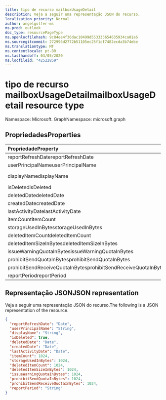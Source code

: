 ```yaml
---
title: tipo de recurso mailboxUsageDetail
description: Veja a seguir uma representação JSON do recurso.
localization_priority: Normal
author: angelgolfer-ms
ms.prod: outlook
doc_type: resourcePageType
ms.openlocfilehash: 9c84ee4f36dac10499d553333654635934ca01a6
ms.sourcegitcommit: 272996d2772b51105ec25f1cf7482ecda3b74ebe
ms.translationtype: MT
ms.contentlocale: pt-BR
ms.lasthandoff: 03/05/2020
ms.locfileid: "42522859"
---
```

# <a name="mailboxusagedetail-resource-type"></a><span data-ttu-id="ecad1-103">tipo de recurso mailboxUsageDetail</span><span class="sxs-lookup"><span data-stu-id="ecad1-103">mailboxUsageDetail resource type</span></span>

<span data-ttu-id="ecad1-104">Namespace: Microsoft. Graph</span><span class="sxs-lookup"><span data-stu-id="ecad1-104">Namespace: microsoft.graph</span></span>

## <a name="properties"></a><span data-ttu-id="ecad1-105">Propriedades</span><span class="sxs-lookup"><span data-stu-id="ecad1-105">Properties</span></span>

| <span data-ttu-id="ecad1-106">Propriedade</span><span class="sxs-lookup"><span data-stu-id="ecad1-106">Property</span></span>                        | <span data-ttu-id="ecad1-107">Tipo</span><span class="sxs-lookup"><span data-stu-id="ecad1-107">Type</span></span>    |
| :------------------------------ | :------ |
| <span data-ttu-id="ecad1-108">reportRefreshDate</span><span class="sxs-lookup"><span data-stu-id="ecad1-108">reportRefreshDate</span></span>               | <span data-ttu-id="ecad1-109">Data</span><span class="sxs-lookup"><span data-stu-id="ecad1-109">Date</span></span>    |
| <span data-ttu-id="ecad1-110">userPrincipalName</span><span class="sxs-lookup"><span data-stu-id="ecad1-110">userPrincipalName</span></span>               | <span data-ttu-id="ecad1-111">String</span><span class="sxs-lookup"><span data-stu-id="ecad1-111">String</span></span>  |
| <span data-ttu-id="ecad1-112">displayName</span><span class="sxs-lookup"><span data-stu-id="ecad1-112">displayName</span></span>                     | <span data-ttu-id="ecad1-113">Cadeia de caracteres</span><span class="sxs-lookup"><span data-stu-id="ecad1-113">String</span></span>  |
| <span data-ttu-id="ecad1-114">isDeleted</span><span class="sxs-lookup"><span data-stu-id="ecad1-114">isDeleted</span></span>                       | <span data-ttu-id="ecad1-115">Boolean</span><span class="sxs-lookup"><span data-stu-id="ecad1-115">Boolean</span></span> |
| <span data-ttu-id="ecad1-116">deletedDate</span><span class="sxs-lookup"><span data-stu-id="ecad1-116">deletedDate</span></span>                     | <span data-ttu-id="ecad1-117">Data</span><span class="sxs-lookup"><span data-stu-id="ecad1-117">Date</span></span>    |
| <span data-ttu-id="ecad1-118">createdDate</span><span class="sxs-lookup"><span data-stu-id="ecad1-118">createdDate</span></span>                     | <span data-ttu-id="ecad1-119">Data</span><span class="sxs-lookup"><span data-stu-id="ecad1-119">Date</span></span>    |
| <span data-ttu-id="ecad1-120">lastActivityDate</span><span class="sxs-lookup"><span data-stu-id="ecad1-120">lastActivityDate</span></span>                | <span data-ttu-id="ecad1-121">Data</span><span class="sxs-lookup"><span data-stu-id="ecad1-121">Date</span></span>    |
| <span data-ttu-id="ecad1-122">itemCount</span><span class="sxs-lookup"><span data-stu-id="ecad1-122">itemCount</span></span>                       | <span data-ttu-id="ecad1-123">Int64</span><span class="sxs-lookup"><span data-stu-id="ecad1-123">Int64</span></span>   |
| <span data-ttu-id="ecad1-124">storageUsedInBytes</span><span class="sxs-lookup"><span data-stu-id="ecad1-124">storageUsedInBytes</span></span>              | <span data-ttu-id="ecad1-125">Int64</span><span class="sxs-lookup"><span data-stu-id="ecad1-125">Int64</span></span>   |
| <span data-ttu-id="ecad1-126">deletedItemCount</span><span class="sxs-lookup"><span data-stu-id="ecad1-126">deletedItemCount</span></span>                | <span data-ttu-id="ecad1-127">Int64</span><span class="sxs-lookup"><span data-stu-id="ecad1-127">Int64</span></span>   |
| <span data-ttu-id="ecad1-128">deletedItemSizeInBytes</span><span class="sxs-lookup"><span data-stu-id="ecad1-128">deletedItemSizeInBytes</span></span>          | <span data-ttu-id="ecad1-129">Int64</span><span class="sxs-lookup"><span data-stu-id="ecad1-129">Int64</span></span>   |
| <span data-ttu-id="ecad1-130">issueWarningQuotaInBytes</span><span class="sxs-lookup"><span data-stu-id="ecad1-130">issueWarningQuotaInBytes</span></span>        | <span data-ttu-id="ecad1-131">Int64</span><span class="sxs-lookup"><span data-stu-id="ecad1-131">Int64</span></span>   |
| <span data-ttu-id="ecad1-132">prohibitSendQuotaInBytes</span><span class="sxs-lookup"><span data-stu-id="ecad1-132">prohibitSendQuotaInBytes</span></span>        | <span data-ttu-id="ecad1-133">Int64</span><span class="sxs-lookup"><span data-stu-id="ecad1-133">Int64</span></span>   |
| <span data-ttu-id="ecad1-134">prohibitSendReceiveQuotaInBytes</span><span class="sxs-lookup"><span data-stu-id="ecad1-134">prohibitSendReceiveQuotaInBytes</span></span> | <span data-ttu-id="ecad1-135">Int64</span><span class="sxs-lookup"><span data-stu-id="ecad1-135">Int64</span></span>   |
| <span data-ttu-id="ecad1-136">reportPeriod</span><span class="sxs-lookup"><span data-stu-id="ecad1-136">reportPeriod</span></span>                    | <span data-ttu-id="ecad1-137">String</span><span class="sxs-lookup"><span data-stu-id="ecad1-137">String</span></span>  |

## <a name="json-representation"></a><span data-ttu-id="ecad1-138">Representação JSON</span><span class="sxs-lookup"><span data-stu-id="ecad1-138">JSON representation</span></span>

<span data-ttu-id="ecad1-139">Veja a seguir uma representação JSON do recurso.</span><span class="sxs-lookup"><span data-stu-id="ecad1-139">The following is a JSON representation of the resource.</span></span>

<!-- {
  "blockType": "resource",
  "@odata.type": "microsoft.graph.mailboxUsageDetail"
} -->

```json
{
  "reportRefreshDate": "Date", 
  "userPrincipalName": "String", 
  "displayName": "String", 
  "isDeleted": true, 
  "deletedDate": "Date", 
  "createdDate": "Date", 
  "lastActivityDate": "Date", 
  "itemCount": 1024, 
  "storageUsedInBytes": 1024, 
  "deletedItemCount": 1024,
  "deletedItemSizeInBytes": 1024, 
  "issueWarningQuotaInBytes": 1024, 
  "prohibitSendQuotaInBytes": 1024, 
  "prohibitSendReceiveQuotaInBytes": 1024, 
  "reportPeriod": "String"
}
```
